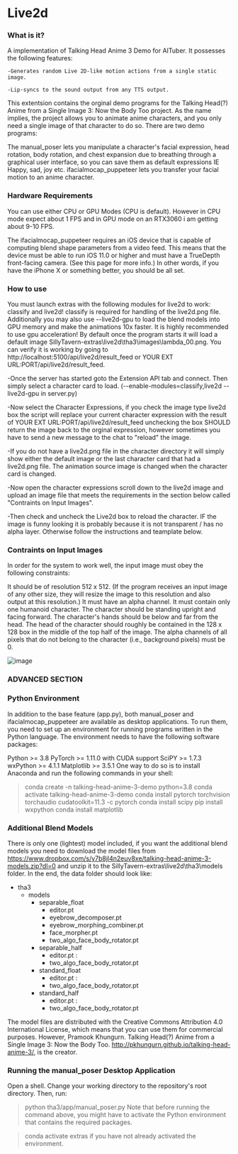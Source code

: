 # Live2d

### What is it?
A implementation of Talking Head Anime 3 Demo for AITuber. It possesses the following features:

    -Generates random Live 2D-like motion actions from a single static image.

    -Lip-syncs to the sound output from any TTS output.

This extentsion contains the orginal demo programs for the Talking Head(?) Anime from a Single Image 3: Now the Body Too project. As the name implies, the project allows you to animate anime characters, and you only need a single image of that character to do so. There are two demo programs:

The manual_poser lets you manipulate a character's facial expression, head rotation, body rotation, and chest expansion due to breathing through a graphical user interface, so you can save them as default expressions IE Happy, sad, joy etc.
ifacialmocap_puppeteer lets you transfer your facial motion to an anime character.

### Hardware Requirements
You can use either CPU or GPU Modes (CPU is default). However in CPU mode expect about 1 FPS and in GPU mode on an RTX3060 i am getting about 9-10 FPS. 

The ifacialmocap_puppeteer requires an iOS device that is capable of computing blend shape parameters from a video feed. This means that the device must be able to run iOS 11.0 or higher and must have a TrueDepth front-facing camera. (See this page for more info.) In other words, if you have the iPhone X or something better, you should be all set.

### How to use
You must launch extras with the following modules for live2d to work: classify and live2d!
classify is required for handling of the live2d.png file. Additionally you may also use --live2d-gpu to load the blend models into GPU memory and make the animations 10x faster. It is highly recommended to use gpu acceleration! By default once the program starts it will load a default image SillyTavern-extras\live2d\tha3\images\lambda_00.png. You can verify it is working by going to http://localhost:5100/api/live2d/result_feed or YOUR EXT URL:PORT/api/live2d/result_feed. 

-Once the server has started goto the Extension API tab and connect. Then simply select a character card to load. (--enable-modules=classify,live2d --live2d-gpu in server.py)

-Now select the Character Expressions, if you check the image type live2d box the script will replace your current character expression with the result of YOUR EXT URL:PORT/api/live2d/result_feed unchecking the box SHOULD return the image back to the orginal expression, however sometimes you have to send a new message to the chat to "reload" the image.

-If you do not have a live2d.png file in the character directory it will simply show either the default image or the last character card that had a live2d.png file. The animation source image is changed when the character card is changed. 

-Now open the character expressions scroll down to the live2d image and upload an image file that meets the requirements in the section below called "Contraints on Input Images".

-Then check and uncheck the Live2d box to reload the character. IF the image is funny looking it is probably because it is not transparent / has no alpha layer. Otherwise follow the instructions and teamplate below. 

### Contraints on Input Images
In order for the system to work well, the input image must obey the following constraints:

It should be of resolution 512 x 512. (If the program receives an input image of any other size, they will resize the image to this resolution and also output at this resolution.)
It must have an alpha channel.
It must contain only one humanoid character.
The character should be standing upright and facing forward.
The character's hands should be below and far from the head.
The head of the character should roughly be contained in the 128 x 128 box in the middle of the top half of the image.
The alpha channels of all pixels that do not belong to the character (i.e., background pixels) must be 0.

<img alt="image" src="https://github.com/miketako3/talking-head-anime-3-demo-for-aituber/blob/main/docs/input_spec.png?raw=true">












### ADVANCED SECTION

### Python Environment
In addition to the base feature (app.py), both manual_poser and ifacialmocap_puppeteer are available as desktop applications. To run them, you need to set up an environment for running programs written in the Python language. The environment needs to have the following software packages:

Python >= 3.8
PyTorch >= 1.11.0 with CUDA support
SciPY >= 1.7.3
wxPython >= 4.1.1
Matplotlib >= 3.5.1
One way to do so is to install Anaconda and run the following commands in your shell:

> conda create -n talking-head-anime-3-demo python=3.8
> conda activate talking-head-anime-3-demo
> conda install pytorch torchvision torchaudio cudatoolkit=11.3 -c pytorch
> conda install scipy
> pip install wxpython
> conda install matplotlib

### Additional Blend Models
There is only one (lightest) model included, if you want the additional blend models you need to download the model files from https://www.dropbox.com/s/y7b8jl4n2euv8xe/talking-head-anime-3-models.zip?dl=0 and unzip it to the SillyTavern-extras\live2d\tha3\models folder. In the end, the data folder should look like:

+ tha3
  + models
    + separable_float
      - editor.pt
      - eyebrow_decomposer.pt
      - eyebrow_morphing_combiner.pt
      - face_morpher.pt
      - two_algo_face_body_rotator.pt
    + separable_half
      - editor.pt
          :
      - two_algo_face_body_rotator.pt
    + standard_float
      - editor.pt
          :
      - two_algo_face_body_rotator.pt
    + standard_half
      - editor.pt
          :
      - two_algo_face_body_rotator.pt

The model files are distributed with the Creative Commons Attribution 4.0 International License, which means that you can use them for commercial purposes. However, Pramook Khungurn. Talking Head(?) Anime from a Single Image 3: Now the Body Too. http://pkhungurn.github.io/talking-head-anime-3/, is the creator.

### Running the manual_poser Desktop Application
Open a shell. Change your working directory to the repository's root directory. Then, run:

> python tha3/app/manual_poser.py
Note that before running the command above, you might have to activate the Python environment that contains the required packages. 

> conda activate extras
if you have not already activated the environment.




